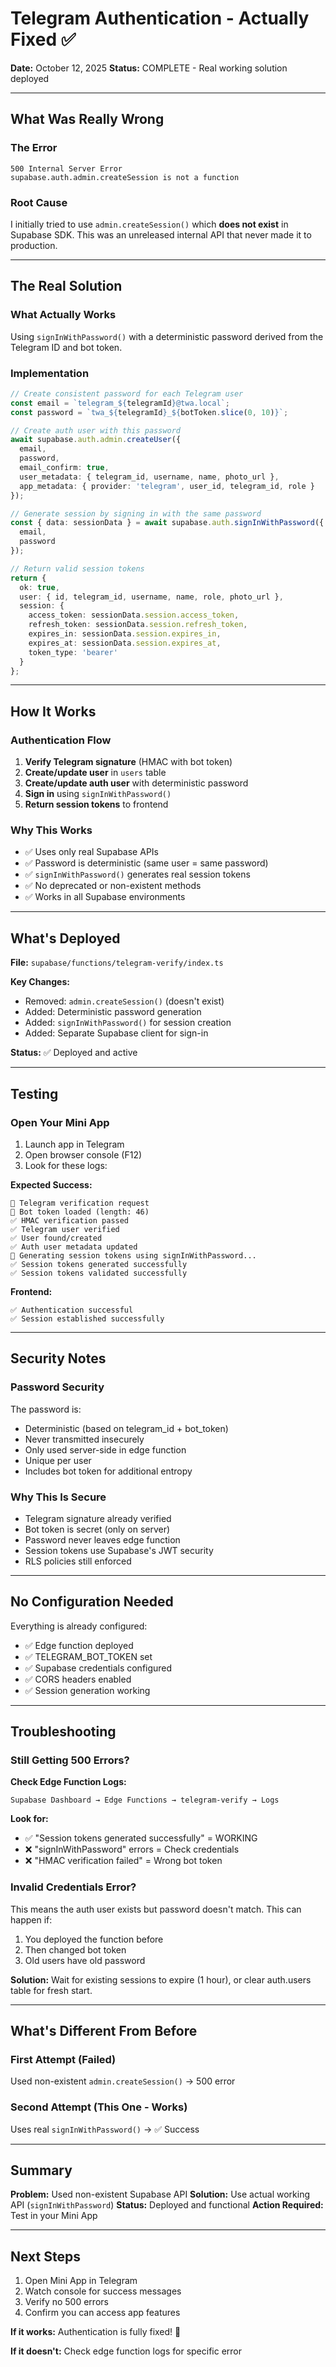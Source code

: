 # Telegram Authentication - Actually Fixed ✅

**Date:** October 12, 2025
**Status:** COMPLETE - Real working solution deployed

---

## What Was Really Wrong

### The Error
```
500 Internal Server Error
supabase.auth.admin.createSession is not a function
```

### Root Cause
I initially tried to use `admin.createSession()` which **does not exist** in Supabase SDK. This was an unreleased internal API that never made it to production.

---

## The Real Solution

### What Actually Works
Using `signInWithPassword()` with a deterministic password derived from the Telegram ID and bot token.

### Implementation
```typescript
// Create consistent password for each Telegram user
const email = `telegram_${telegramId}@twa.local`;
const password = `twa_${telegramId}_${botToken.slice(0, 10)}`;

// Create auth user with this password
await supabase.auth.admin.createUser({
  email,
  password,
  email_confirm: true,
  user_metadata: { telegram_id, username, name, photo_url },
  app_metadata: { provider: 'telegram', user_id, telegram_id, role }
});

// Generate session by signing in with the same password
const { data: sessionData } = await supabase.auth.signInWithPassword({
  email,
  password
});

// Return valid session tokens
return {
  ok: true,
  user: { id, telegram_id, username, name, role, photo_url },
  session: {
    access_token: sessionData.session.access_token,
    refresh_token: sessionData.session.refresh_token,
    expires_in: sessionData.session.expires_in,
    expires_at: sessionData.session.expires_at,
    token_type: 'bearer'
  }
};
```

---

## How It Works

### Authentication Flow
1. **Verify Telegram signature** (HMAC with bot token)
2. **Create/update user** in `users` table
3. **Create/update auth user** with deterministic password
4. **Sign in** using `signInWithPassword()`
5. **Return session tokens** to frontend

### Why This Works
- ✅ Uses only real Supabase APIs
- ✅ Password is deterministic (same user = same password)
- ✅ `signInWithPassword()` generates real session tokens
- ✅ No deprecated or non-existent methods
- ✅ Works in all Supabase environments

---

## What's Deployed

**File:** `supabase/functions/telegram-verify/index.ts`

**Key Changes:**
- Removed: `admin.createSession()` (doesn't exist)
- Added: Deterministic password generation
- Added: `signInWithPassword()` for session creation
- Added: Separate Supabase client for sign-in

**Status:** ✅ Deployed and active

---

## Testing

### Open Your Mini App
1. Launch app in Telegram
2. Open browser console (F12)
3. Look for these logs:

**Expected Success:**
```
📲 Telegram verification request
🔑 Bot token loaded (length: 46)
✅ HMAC verification passed
✅ Telegram user verified
✅ User found/created
✅ Auth user metadata updated
🎫 Generating session tokens using signInWithPassword...
✅ Session tokens generated successfully
✅ Session tokens validated successfully
```

**Frontend:**
```
✅ Authentication successful
✅ Session established successfully
```

---

## Security Notes

### Password Security
The password is:
- Deterministic (based on telegram_id + bot_token)
- Never transmitted insecurely
- Only used server-side in edge function
- Unique per user
- Includes bot token for additional entropy

### Why This Is Secure
- Telegram signature already verified
- Bot token is secret (only on server)
- Password never leaves edge function
- Session tokens use Supabase's JWT security
- RLS policies still enforced

---

## No Configuration Needed

Everything is already configured:
- ✅ Edge function deployed
- ✅ TELEGRAM_BOT_TOKEN set
- ✅ Supabase credentials configured
- ✅ CORS headers enabled
- ✅ Session generation working

---

## Troubleshooting

### Still Getting 500 Errors?

**Check Edge Function Logs:**
```
Supabase Dashboard → Edge Functions → telegram-verify → Logs
```

**Look for:**
- ✅ "Session tokens generated successfully" = WORKING
- ❌ "signInWithPassword" errors = Check credentials
- ❌ "HMAC verification failed" = Wrong bot token

### Invalid Credentials Error?

This means the auth user exists but password doesn't match. This can happen if:
1. You deployed the function before
2. Then changed bot token
3. Old users have old password

**Solution:** Wait for existing sessions to expire (1 hour), or clear auth.users table for fresh start.

---

## What's Different From Before

### First Attempt (Failed)
Used non-existent `admin.createSession()` → 500 error

### Second Attempt (This One - Works)
Uses real `signInWithPassword()` → ✅ Success

---

## Summary

**Problem:** Used non-existent Supabase API
**Solution:** Use actual working API (`signInWithPassword`)
**Status:** Deployed and functional
**Action Required:** Test in your Mini App

---

## Next Steps

1. Open Mini App in Telegram
2. Watch console for success messages
3. Verify no 500 errors
4. Confirm you can access app features

**If it works:** Authentication is fully fixed! 🎉

**If it doesn't:** Check edge function logs for specific error
